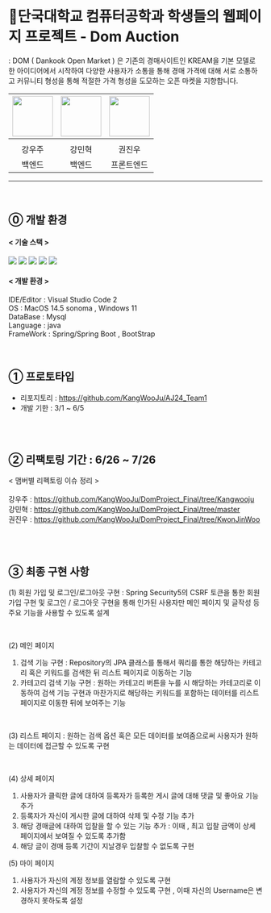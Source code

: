 
<h1>📡단국대학교 컴퓨터공학과 학생들의 웹페이지 프로젝트 - Dom Auction</h1>

: DOM ( Dankook Open Market ) 은 기존의 경매사이트인 KREAM을 기본 모델로 한 아이디어에서 시작하여
  다양한 사용자가 소통을 통해 경매 가격에 대해 서로 소통하고 커뮤니티 형성을 통해 적절한 가격 형성을 도모하는
  오픈 마켓을 지향합니다. 
  

|<img src="https://github.com/KangWooJu.png" width="80">|<img src="https://github.com/exvcg.png" width="80">|<img src="https://github.com/Kw-jinwoo.png" width="80">|
|:---:|:---:|:---:|
|[](https://github.com/ImInnocent)|[](https://github.com/exvcg)|[](https://github.com/Kw-jinwoo)|
|강우주|강민혁|권진우|
|백엔드|백엔드|프론트엔드|

---
<br>

## ⓪ 개발 환경 

#### < 기술 스택 ><br>
<img src="https://img.shields.io/badge/Spring-ABF200?style=flat-square&logo=spring&logoColor=white" />
<img src="https://img.shields.io/badge/mysql-00D8FF?style=flat-square&logo=mysql&logoColor=white" />
<img src="https://img.shields.io/badge/css-0054FF?style=flat-square&logo=css&logoColor=white" />
<img src="https://img.shields.io/badge/html-FF5E00?style=flat-square&logo=html&logoColor=white" />
<img src="https://img.shields.io/badge/javascript-FFE400?style=flat-square&logo=javascript&logoColor=white" />

#### < 개발 환경 >

IDE/Editor : Visual Studio Code 2<br>
OS : MacOS 14.5 sonoma , Windows 11<br>
DataBase : Mysql<br>
Language : java<br>
FrameWork : Spring/Spring Boot , BootStrap 

<br>

## ① 프로토타입 
- 리포지토리 : https://github.com/KangWooJu/AJ24_Team1
- 개발 기한 : 3/1 ~ 6/5 

<br><br>

## ② 리팩토링 기간 : 6/26 ~ 7/26


< 맴버별 리펙토링 이슈 정리 ><br><br>
강우주 : https://github.com/KangWooJu/DomProject_Final/tree/Kangwooju <br>
강민혁 : https://github.com/KangWooJu/DomProject_Final/tree/master <br>
권진우 : https://github.com/KangWooJu/DomProject_Final/tree/KwonJinWoo

<br><br>

## ③ 최종 구현 사항

(1) 회원 가입 및 로그인/로그아웃 구현
: Spring Security5의 CSRF 토큰을 통한 회원 가입 구현 및 로그인 / 로그아웃 구현을 통해 
인가된 사용자만 메인 페이지 및 글작성 등 주요 기능을 사용할 수 있도록 설계

<br>

(2) 메인 페이지
1. 검색 기능 구현
   : Repository의 JPA 클래스를 통해서 쿼리를 통한 해당하는 카테고리 혹은 키워드를 검색한 뒤 리스트 페이지로 이동하는 기능
2. 카테고리 검색 기능 구현
   : 원하는 카테고리 버튼을 누를 시 해당하는 카테고리로 이동하여 검색 기능 구현과 마찬가지로 해당하는 키워드를 포함하는 데이터를 리스트 페이지로 이동한 뒤에 보여주는 기능

<br>

(3) 리스트 페이지
: 원하는 검색 옵션 혹은 모든 데이터를 보여줌으로써 사용자가 원하는 데이터에 접근할 수 있도록 구현

<br>

(4) 상세 페이지
1. 사용자가 클릭한 글에 대하여 등록자가 등록한 게시 글에 대해 댓글 및 좋아요 기능 추가
2. 등록자가 자신이 게시한 글에 대하여 삭제 및 수정 기능 추가
3. 해당 경매글에 대하여 입찰을 할 수 있는 기능 추가 : 이때 , 최고 입찰 금액이 상세 페이지에서 보여질 수 있도록 추가함
4. 해당 글이 경매 등록 기간이 지날경우 입찰할 수 없도록 구현

(5) 마이 페이지 
1. 사용자가 자신의 계정 정보를 열람할 수 있도록 구현
2. 사용자가 자신의 계정 정보를 수정할 수 있도록 구현 , 이때 자신의 Username은 변경하지 못하도록 설정


